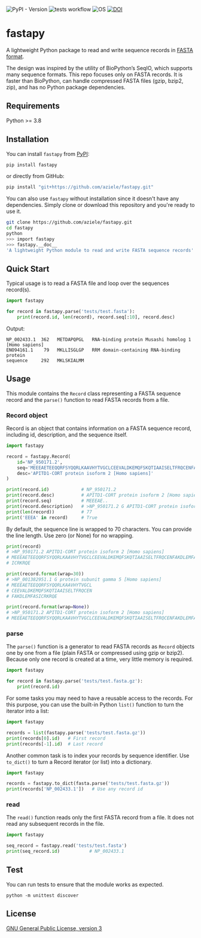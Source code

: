![PyPI - Version](https://img.shields.io/pypi/v/fastapy?label=version&color=blue)
![tests workflow](https://github.com/aziele/fastapy/actions/workflows/run-tests.yml/badge.svg)
![OS](https://img.shields.io/badge/OS-Linux%20MacOS%20Windows-7373e3)
[![DOI](https://zenodo.org/badge/522251113.svg)](https://zenodo.org/doi/10.5281/zenodo.10462088)

# fastapy
A lightweight Python package to read and write sequence records in [FASTA format](https://en.wikipedia.org/wiki/FASTA_format).

The design was inspired by the utility of BioPython’s SeqIO, which supports many sequence formats. This repo focuses only on FASTA records. It is faster than BioPython, can handle compressed FASTA files (gzip, bzip2, zip), and has no Python package dependencies.

## Requirements
Python >= 3.8

## Installation

You can install `fastapy` from [PyPI](https://pypi.org/project/fastapy/):

```bash
pip install fastapy
```

or directly from GitHub:

```bash
pip install "git+https://github.com/aziele/fastapy.git"
```

You can also use `fastapy` without installation since it doesn't have any dependencies. Simply clone or download this repository and you're ready to use it.

```bash
git clone https://github.com/aziele/fastapy.git
cd fastapy
python
>>> import fastapy
>>> fastapy.__doc__
'A lightweight Python module to read and write FASTA sequence records'
```

## Quick Start
Typical usage is to read a FASTA file and loop over the sequences record(s).

```python
import fastapy

for record in fastapy.parse('tests/test.fasta'):
    print(record.id, len(record), record.seq[:10], record.desc)
```

Output:

```
NP_002433.1  362   METDAPQPGL   RNA-binding protein Musashi homolog 1 [Homo sapiens]
ENO94161.1    79   MKLLISGLGP   RRM domain-containing RNA-binding protein
sequence     292   MKLSKIALMM
```

## Usage
This module contains the `Record` class representing a FASTA sequence record and the `parse()` function to read FASTA records from a file.

### Record object
Record is an object that contains information on a FASTA sequence record, including id, description, and the sequence itself.

```python
import fastapy

record = fastapy.Record(
    id='NP_950171.2', 
    seq='MEEEAETEEQQRFSYQQRLKAAVHYTVGCLCEEVALDKEMQFSKQTIAAISELTFRQCENFAKDLEMFASICRKRQE',
    desc='APITD1-CORT protein isoform 2 [Homo sapiens]'
)

print(record.id)            # NP_950171.2
print(record.desc)          # APITD1-CORT protein isoform 2 [Homo sapiens]
print(record.seq)           # MEEEAE..
print(record.description)   # >NP_950171.2 G APITD1-CORT protein isoform 2 [Homo sapiens]
print(len(record))          # 77
print('EEEA' in record)     # True
```

By default, the sequence line is wrapped to 70 characters. You can provide the line length. Use zero (or None) for no wrapping.

```python
print(record)
# >NP_950171.2 APITD1-CORT protein isoform 2 [Homo sapiens]
# MEEEAETEEQQRFSYQQRLKAAVHYTVGCLCEEVALDKEMQFSKQTIAAISELTFRQCENFAKDLEMFAS
# ICRKRQE

print(record.format(wrap=30))
# >NP_001382951.1 G protein subunit gamma 5 [Homo sapiens]
# MEEEAETEEQQRFSYQQRLKAAVHYTVGCL
# CEEVALDKEMQFSKQTIAAISELTFRQCEN
# FAKDLEMFASICRKRQE

print(record.format(wrap=None))
# >NP_950171.2 APITD1-CORT protein isoform 2 [Homo sapiens]
# MEEEAETEEQQRFSYQQRLKAAVHYTVGCLCEEVALDKEMQFSKQTIAAISELTFRQCENFAKDLEMFASICRKRQE
```

### parse
The `parse()` function is a generator to read FASTA records as `Record` objects one by one from a file (plain FASTA or compressed using gzip or bzip2). Because only one record is created at a time, very little memory is required.

```python
import fastapy

for record in fastapy.parse('tests/test.fasta.gz'):
    print(record.id)
```

For some tasks you may need to have a reusable access to the records. For this purpose, you can use the built-in Python `list()` function to turn the iterator into a list:

```python
import fastapy

records = list(fastapy.parse('tests/test.fasta.gz'))
print(records[0].id)   # First record
print(records[-1].id)  # Last record
```

Another common task is to index your records by sequence identifier. Use `to_dict()` to turn a Record iterator (or list) into a dictionary.

```python
import fastapy

records = fastapy.to_dict(fasta.parse('tests/test.fasta.gz'))
print(records['NP_002433.1'])   # Use any record id
```

### read
The `read()` function reads only the first FASTA record from a file. It does not read any subsequent records in the file.

```python
import fastapy

seq_record = fastapy.read('tests/test.fasta')
print(seq_record.id)           # NP_002433.1
```

## Test
You can run tests to ensure that the module works as expected.

```
python -m unittest discover
```

## License

[GNU General Public License, version 3](https://www.gnu.org/licenses/gpl-3.0.html)
